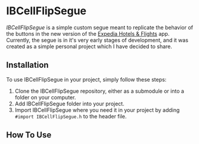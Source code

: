 IBCellFlipSegue
===============

*IBCellFlipSegue* is a simple custom segue meant to replicate the behavior of the buttons in the new version of the [Expedia Hotels & Flights](https://itunes.apple.com/us/app/expedia-hotels-flights/id427916203?mt=8) app. Currently, the segue is in it's very early stages of development, and it was created as a simple personal project which I have decided to share.

Installation
---------------
To use IBCellFlipSegue in your project, simply follow these steps:
1. Clone the IBCellFlipSegue repository, either as a submodule or into a folder on your computer.
2. Add IBCellFlipSegue folder into your project.
3. Import IBCellFlipSegue where you need it in your project by adding `#import IBCellFlipSegue.h` to the header file.

How To Use
---------------
